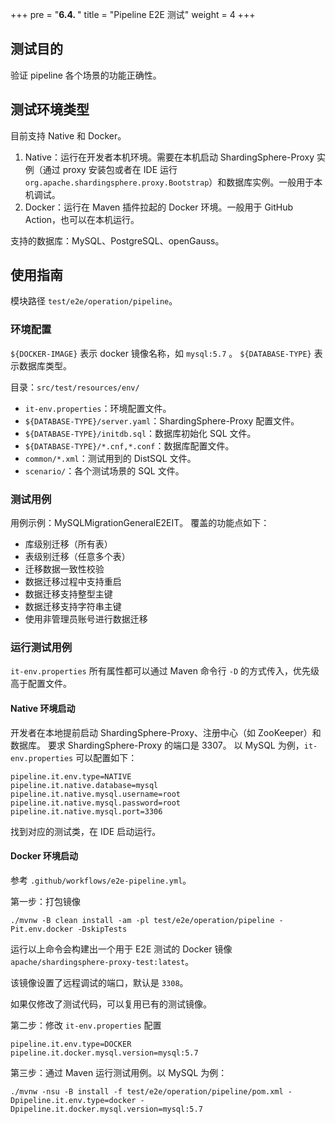 +++
pre = "<b>6.4. </b>"
title = "Pipeline E2E 测试"
weight = 4
+++

## 测试目的

验证 pipeline 各个场景的功能正确性。

## 测试环境类型

目前支持 Native 和 Docker。

1. Native：运行在开发者本机环境。需要在本机启动 ShardingSphere-Proxy 实例（通过 proxy 安装包或者在 IDE 运行 `org.apache.shardingsphere.proxy.Bootstrap`）和数据库实例。一般用于本机调试。
2. Docker：运行在 Maven 插件拉起的 Docker 环境。一般用于 GitHub Action，也可以在本机运行。

支持的数据库：MySQL、PostgreSQL、openGauss。

## 使用指南

模块路径 `test/e2e/operation/pipeline`。

### 环境配置

`${DOCKER-IMAGE}` 表示 docker 镜像名称，如 `mysql:5.7` 。 `${DATABASE-TYPE}` 表示数据库类型。

目录：`src/test/resources/env/`
- `it-env.properties`：环境配置文件。
- `${DATABASE-TYPE}/server.yaml`：ShardingSphere-Proxy 配置文件。
- `${DATABASE-TYPE}/initdb.sql`：数据库初始化 SQL 文件。
- `${DATABASE-TYPE}/*.cnf,*.conf`：数据库配置文件。
- `common/*.xml`：测试用到的 DistSQL 文件。
- `scenario/`：各个测试场景的 SQL 文件。

### 测试用例

用例示例：MySQLMigrationGeneralE2EIT。
覆盖的功能点如下：
- 库级别迁移（所有表）
- 表级别迁移（任意多个表）
- 迁移数据一致性校验
- 数据迁移过程中支持重启
- 数据迁移支持整型主键
- 数据迁移支持字符串主键
- 使用非管理员账号进行数据迁移

### 运行测试用例

`it-env.properties` 所有属性都可以通过 Maven 命令行 `-D` 的方式传入，优先级高于配置文件。

#### Native 环境启动

开发者在本地提前启动 ShardingSphere-Proxy、注册中心（如 ZooKeeper）和数据库。
要求 ShardingSphere-Proxy 的端口是 3307。
以 MySQL 为例，`it-env.properties` 可以配置如下：
```
pipeline.it.env.type=NATIVE
pipeline.it.native.database=mysql
pipeline.it.native.mysql.username=root
pipeline.it.native.mysql.password=root
pipeline.it.native.mysql.port=3306
```

找到对应的测试类，在 IDE 启动运行。

#### Docker 环境启动

参考 `.github/workflows/e2e-pipeline.yml`。

第一步：打包镜像

```
./mvnw -B clean install -am -pl test/e2e/operation/pipeline -Pit.env.docker -DskipTests
```

运行以上命令会构建出一个用于 E2E 测试的 Docker 镜像 `apache/shardingsphere-proxy-test:latest`。

该镜像设置了远程调试的端口，默认是 `3308`。

如果仅修改了测试代码，可以复用已有的测试镜像。

第二步：修改 `it-env.properties` 配置

```
pipeline.it.env.type=DOCKER
pipeline.it.docker.mysql.version=mysql:5.7
```

第三步：通过 Maven 运行测试用例。以 MySQL 为例：

```
./mvnw -nsu -B install -f test/e2e/operation/pipeline/pom.xml -Dpipeline.it.env.type=docker -Dpipeline.it.docker.mysql.version=mysql:5.7
```
